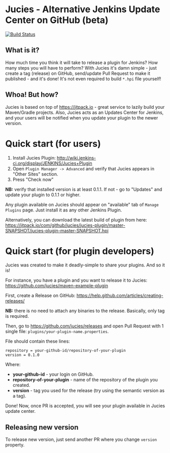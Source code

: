 # Jucies - Alternative Jenkins Update Center on GitHub (beta)
[![Build Status](https://travis-ci.org/jucies/releases.svg?branch=master)](https://travis-ci.org/jucies/releases)
## What is it?
How much time you think it will take to release a plugin for Jenkins? How many steps you will have to perform? With Jucies it's damn simple - just create a tag (release) on GitHub, send/update Pull Request to make it published - and it's done! It's not even required to build `*.hpi` file yourself!

## Whoa! But how?
Jucies is based on top of https://jitpack.io - great service to lazily build your Maven/Gradle projects. Also, Jucies acts as an Updates Center for Jenkins, and your users will be notified when you update your plugin to the newer version.

# Quick start (for users)
1. Install Jucies Plugin: http://wiki.jenkins-ci.org/display/JENKINS/Jucies+Plugin
1. Open `Plugin Manager -> Advanced` and verify that Jucies appears in "Other Sites" section.
1. Press "Check now"

**NB:** verify that installed version is at least 0.1.1. If not - go to "Updates" and update your plugin to 0.1.1 or higher.

Any plugin available on Jucies should appear on "available" tab of `Manage Plugins` page. Just install it as any other Jenkins Plugin.

Alternatively, you can download the latest build of plugin from here:
https://jitpack.io/com/github/jucies/jucies-plugin/master-SNAPSHOT/jucies-plugin-master-SNAPSHOT.hpi

# Quick start (for plugin developers)
Jucies was created to make it deadly-simple to share your plugins. And so it is!

For instance, you have a plugin and you want to release it to Jucies:
https://github.com/jucies/maven-example-plugin

First, create a Release on GitHub: https://help.github.com/articles/creating-releases/

**NB:** there is no need to attach any binaries to the release. Basically, only tag is required.

Then, go to https://github.com/jucies/releases and open Pull Request with 1 single file: `plugins/your-plugin-name.properties`.

File should contain these lines:
```properties
repository = your-github-id/repository-of-your-plugin
version = 0.1.0
```

Where:
* **your-github-id** - your login on GitHub.
* **repository-of-your-plugin** - name of the repository of the plugin you created.
* **version** - tag you used for the release (try using the semantic version as a tag).

Done! Now, once PR is accepted, you will see your plugin available in Jucies update center.

## Releasing new version
To release new version, just send another PR where you change `version` property.
